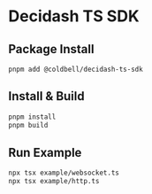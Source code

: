 # Decidash TS SDK

## Package Install
```
pnpm add @coldbell/decidash-ts-sdk
```

## Install & Build
```bash
pnpm install
pnpm build
```

## Run Example
```bash
npx tsx example/websocket.ts
npx tsx example/http.ts
```